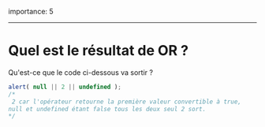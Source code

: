importance: 5

---

# Quel est le résultat de OR ?

Qu'est-ce que le code ci-dessous va sortir ?

```js
alert( null || 2 || undefined ); 
/*
 2 car l'opérateur retourne la première valeur convertible à true,
null et undefined étant false tous les deux seul 2 sort.
*/
```

